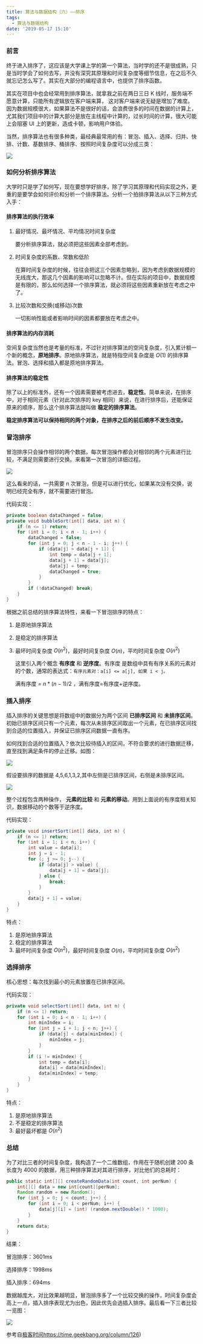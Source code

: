 ```yaml
---
title: 算法与数据结构（六）——排序
tags:
  - 算法与数据结构
date: '2019-05-17 15:10'
---
```


### 前言

终于进入排序了，这应该是大学课上学的第一个算法，当时学的还不是很成熟，只是当时学会了如何去写，并没有深究其原理和时间复杂度等细节信息，在之后不久就忘记怎么写了。其实在大部分的编程语言中，也提供了排序函数。

<!-- more -->

其实在项目中也会经常用到排序算法，就拿我之前在两日三日 K 线时，服务端不愿意计算，只能所有逻辑放在客户端来算， 这对客户端来说无疑是增加了难度。因为数据规模很大，如果算法不是很好的话，会浪费很多的时间在数据的计算上，尤其我们项目中的计算大部分是放在主线程中计算的，过长时间的计算，很大可能上会阻塞 UI 上的更新，造成卡顿，影响用户体验。

当然，排序算法也有很多种类，最经典最常用的有：冒泡、插入、选择、归并、快排、计数、基数排序、桶排序、按照时间复杂度可以分成三类：

![](https://static001.geekbang.org/resource/image/fb/cd/fb8394a588b12ff6695cfd664afb17cd.jpg)

### 如何分析排序算法

大学时只是学了如何写，现在要想学好排序，除了学习其原理和代码实现之外，更重的是要学会如何评价和分析一个排序算法。分析一个拍排序算法从以下三种方式入手：

#### 排序算法的执行效率

1. 最好情况、最坏情况、平均情况时间复杂度

   要分析排序算法，就必须把这些因素全部考虑到。

2. 时间复杂度的系数、常数和低阶

   在算时间复杂度的时候，往往会把这三个因素忽略到，因为考虑到数据规模的无线庞大，那这几个因素的影响可以忽略不计。但在实际的项目中，数据规模是有限的，那么如何选择一个排序算法，就必须将这些因素重新放在考虑之中了。

3. 比较次数和交换(或移动)次数

   一切影响性能或者影响时间的因素都要放在考虑之中。

#### 排序算法的内存消耗

空间复杂度当然也是考量的标准，不过针对排序算法的空间复杂度，引入累计额一个新的概念，**原地排序**。原地排序算法，就是特指空间复杂度是 $O(1)$ 的排序算法。冒泡、选择和插入都是原地排序算法。

#### 排序算法的稳定性

除了以上的标准外，还有一个因素需要被考虑进去，**稳定性**。简单来说，在排序中，对于相同元素（针对此次排序的 key 相同）来说，在进行排序后，还能保证原来的顺序，那么这个排序算法就叫做 **稳定的排序算法**。

**稳定排序算法可以保持相同的两个对象，在排序之后的前后顺序不发生改变。**

### 冒泡排序

冒泡排序只会操作相邻的两个数据，每次冒泡操作都会对相邻的两个元素进行比较，不满足则需要进行交换。来看第一次冒泡的详细过程。

![](https://static001.geekbang.org/resource/image/40/e9/4038f64f47975ab9f519e4f739e464e9.jpg)

这么看来的话，一共需要 n 次冒泡，但是可以进行优化，如果某次没有交换，说明已经完全有序，就不需要进行冒泡。

代码实现：

```java
private boolean dataChanged = false;
private void bubbleSort(int[] data, int n) {
    if (n <= 1) return;
    for (int i = 0; i < n - 1; i++) {
        dataChanged = false;
        for (int j = 0; j < n - 1 - i; j++) {
            if (data[j] > data[j + 1]) {
                int temp = data[j + 1];
                data[j + 1] = data[j];
                data[j] = temp;
                dataChanged = true;
            }
        }
        if (!dataChanged) break;
    }
}
```

根据之前总结的排序算法特性，来看一下冒泡排序的特点：

1. 是原地排序算法

2. 是稳定的排序算法

3. 最坏时间复杂度 $O(n^2)$，最好时间复杂度 $O(n)$，平均时间复杂度 $O(n^2)$

   这里引入两个概念 **有序度** 和 **逆序度**。有序度 是数组中具有有序关系的元素对的个数，通常的表达式：`有序元素对：a[i] <= a[j], 如果 i < j。`

   满有序度 = $n*(n-1)/2$ ，满有序度=有序度+逆序度。

### 插入排序

插入排序的关键思想是将数组中的数据分为两个区间 **已排序区间** 和 **未排序区间**。初始已排序区间只有一个元素，每次从未排序区间取出一个元素，在已排序区间找到合适的位置插入，并保证已排序区间数据一直有序。

如何找到合适的位置插入？依次比较待插入的区间，不符合要求的进行数据迁移，直至找到满足条件的停止迁移。如图：

![](https://static001.geekbang.org/resource/image/7b/a6/7b257e179787c633d2bd171a764171a6.jpg)

假设要排序的数据是 4,5,6,1,3,2,其中左侧是已排序区间，右侧是未排序区间。

![](https://static001.geekbang.org/resource/image/b6/e1/b60f61ec487358ac037bf2b6974d2de1.jpg)

整个过程包含两种操作， **元素的比较** 和 **元素的移动**。用到上面说的有序度相关知识，数据移动的个数等于逆序度。

代码实现：

```java
private void insertSort(int[] data, int n) {
    if (n <= 1) return;
    for (int i = 1; i < n; i++) {
        int value = data[i];
        int j = i - 1;
        for (; j >= 0; j--) {
            if (data[j] > value) {
                data[j + 1] = data[j];
            } else {
                break;
            }
        }
        data[j + 1] = value;
    }
}
```

特点：

1. 是原地排序算法
2. 稳定的排序算法
3. 最坏时间复杂度 $O(n^2)$，最好时间复杂度 $O(n)$，平均时间复杂度  $O(n^2)$

### 选择排序

核心思想：每次找到最小的元素放置在已排序区间。

代码实现：

```java
private void selectSort(int[] data, int n) {
    if (n <= 1) return;
    for (int i = 0; i < n - 1; i++) {
        int minIndex = i;
        for (int j = i + 1; j < n; j++) {
            if (data[j] < data[minIndex]) {
                minIndex = j;
            }
        }
        if (i != minIndex) {
            int temp = data[i];
            data[i] = data[minIndex];
            data[minIndex] = temp;
        }
    }
}
```

特点：

1. 是原地排序算法
2. 不是稳定的排序算法
3. 最好最坏都是 $O(n^2)$

### 总结

为了对比三者的时间复杂度，我构造了一个二维数组，作用在于随机创建 200 条 长度为 4000 的数据，用三种排序算法对其进行排序，对比他们的总耗时：

```java
public static int[][] createRandomData(int count, int perNum) {
    int[][] data = new int[count][perNum];
    Random random = new Random();
    for (int j = 0; j < count; j++) {
        for (int i = 0; i < perNum; i++) {
            data[j][i] = (int) (random.nextDouble() * 1000);
        }
    }
    return data;
}
```

结果：

冒泡排序：3601ms

选择排序：1998ms

插入排序：694ms

数据越庞大，对比效果越明显，冒泡排序多了一个比较交换的操作，时间复杂度会高上一点，插入排序表现尤为出色，因此优先会选插入排序。最后看一下三者比较一览图：

![](https://static001.geekbang.org/resource/image/34/50/348604caaf0a1b1d7fee0512822f0e50.jpg)

参考自[极客时间](https://time.geekbang.org/column/126)https://time.geekbang.org/column/126)

